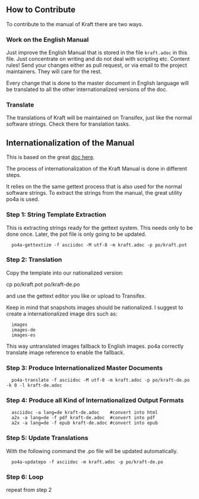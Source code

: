 ## How to Contribute

To contribute to the manual of Kraft there are two ways. 

### Work on the English Manual

Just improve the English Manual that is stored in the file `kraft.adoc` in this file.
Just concentrate on writing and do not deal with scripting etc. Content rules! 
Send your changes either as pull request, or via email to the project maintainers. 
They will care for the rest.

Every change that is done to the master document in English language will be translated
to all the other internationalized versions of the doc. 

### Translate

The translations of Kraft will be maintained on Transifex, just like the normal 
software strings. Check there for translation tasks.

## Internationalization of the Manual

This is based on the great [doc here](https://github.com/KiCad/kicad-doc/blob/master/doc_alternatives/README.adoc).

The process of internationalization of the Kraft Manual is done in different steps.

It relies on the the same gettext process that is also used for the normal software
strings. To extract the strings from the manual, the great utility po4a is used.

### Step 1: String Template Extraction

This is extracting strings ready for the gettext system. This needs only to
be done once. Later, the pot file is only going to be updated.

```
  po4a-gettextize -f asciidoc -M utf-8 -m kraft.adoc -p po/kraft.pot
```

### Step 2: Translation

Copy the template into our nationalized version:

 cp po/kraft.pot po/kraft-de.po

and use the gettext editor you like or upload to Transifex.

Keep in mind that snapshots images should be nationalized. I suggest to
create a internationalized image dirs such as:
```
  images
  images-de
  images-es
```
This way untranslated images fallback to English images. po4a
correctly translate image reference to enable the fallback.

### Step 3: Produce Internationalized Master Documents

```
  po4a-translate -f asciidoc -M utf-8 -m kraft.adoc -p po/kraft-de.po -k 0 -l kraft-de.adoc
```

### Step 4: Produce all Kind of Internationalized Output Formats

```
  asciidoc -a lang=de kraft-de.adoc    #convert into html
  a2x -a lang=de -f pdf kraft-de.adoc  #convert into pdf
  a2x -a lang=de -f epub kraft-de.adoc #convert into epub
```

### Step 5: Update Translations

With the following command the .po file will be updated automatically.

```
  po4a-updatepo -f asciidoc -m kraft.adoc -p po/kraft-de.po
```

### Step 6: Loop

repeat from step 2
